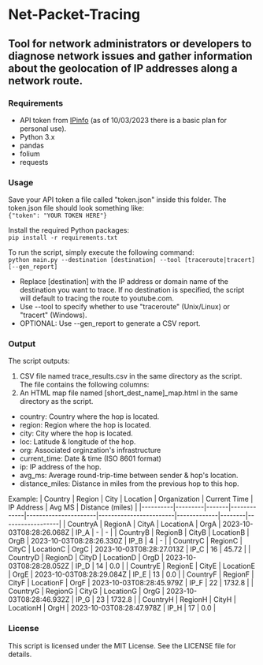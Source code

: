 # Net-Packet-Tracing
## Tool for network administrators or developers to diagnose network issues and gather information about the geolocation of IP addresses along a network route.

### Requirements
- API token from [IPinfo](https://ipinfo.io/) (as of 10/03/2023 there is a basic plan for personal use).
- Python 3.x
- pandas
- folium
- requests
### Usage
Save your API token a file called "token.json" inside this folder. The token.json file should look something like:\
```{"token": "YOUR TOKEN HERE"}```

Install the required Python packages:\
```pip install -r requirements.txt```

To run the script, simply execute the following command:\
```python main.py --destination [destination] --tool [traceroute|tracert] [--gen_report]```

- Replace [destination] with the IP address or domain name of the destination you want to trace. If no destination is specified, the script will default to tracing the route to youtube.com.
- Use --tool to specify whether to use "traceroute" (Unix/Linux) or "tracert" (Windows).
- OPTIONAL: Use --gen_report to generate a CSV report.

### Output
The script outputs:
1. CSV file named trace_results.csv in the same directory as the script. The file contains the following columns:
2. An HTML map file named [short_dest_name]_map.html in the same directory as the script.

- country: Country where the hop is located.
- region: Region where the hop is located.
- city: City where the hop is located.
- loc: Latitude & longitude of the hop.
- org: Associated orginzation's infrastructure
- current_time: Date & time (ISO 8601 format)
- ip: IP address of the hop.
- avg_ms: Average round-trip-time between sender & hop's location.
- distance_miles: Distance in miles from the previous hop to this hop.

Example:
| Country  | Region  | City  | Location    | Organization         | Current Time           | IP Address  | Avg MS | Distance (miles) |
|----------|---------|-------|-------------|----------------------|------------------------|-------------|--------|------------------|
| CountryA | RegionA | CityA | LocationA   | OrgA                 | 2023-10-03T08:28:26.068Z | IP_A        | -      | -                |
| CountryB | RegionB | CityB | LocationB   | OrgB                 | 2023-10-03T08:28:26.330Z | IP_B        | 4      | -                |
| CountryC | RegionC | CityC | LocationC   | OrgC                 | 2023-10-03T08:28:27.013Z | IP_C        | 16     | 45.72            |
| CountryD | RegionD | CityD | LocationD   | OrgD                 | 2023-10-03T08:28:28.052Z | IP_D        | 14     | 0.0              |
| CountryE | RegionE | CityE | LocationE   | OrgE                 | 2023-10-03T08:28:29.084Z | IP_E        | 13     | 0.0              |
| CountryF | RegionF | CityF | LocationF   | OrgF                 | 2023-10-03T08:28:45.979Z | IP_F        | 22     | 1732.8           |
| CountryG | RegionG | CityG | LocationG   | OrgG                 | 2023-10-03T08:28:46.932Z | IP_G        | 23     | 1732.8           |
| CountryH | RegionH | CityH | LocationH   | OrgH                 | 2023-10-03T08:28:47.978Z | IP_H        | 17     | 0.0              |



### License
This script is licensed under the MIT License. See the LICENSE file for details.